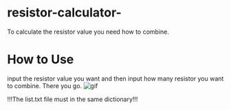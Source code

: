 # resistor-calculator-
To calculate the resistor value you need how to combine.

# How to Use
input the resistor value you want and then input how many resistor you want to combine.
There you go.
![gif](https://user-images.githubusercontent.com/26742008/183286673-1e871cdd-80e0-40a6-92dd-15ae50f6366c.gif)

!!!The list.txt file must in the same dictionary!!!
